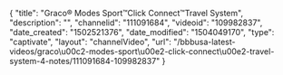 {
    "title": "Graco&reg; Modes Sport&trade;Click Connect&trade;Travel System",
    "description": "",
    "channelid": "111091684",
    "videoid": "109982837",
    "date_created": "1502521376",
    "date_modified": "1504049170",
    "type": "captivate",
    "layout": "channelVideo",
    "url": "\/bbbusa-latest-videos\/graco\u00c2-modes-sport\u00e2-click-connect\u00e2-travel-system-4-notes\/111091684-109982837"
}
